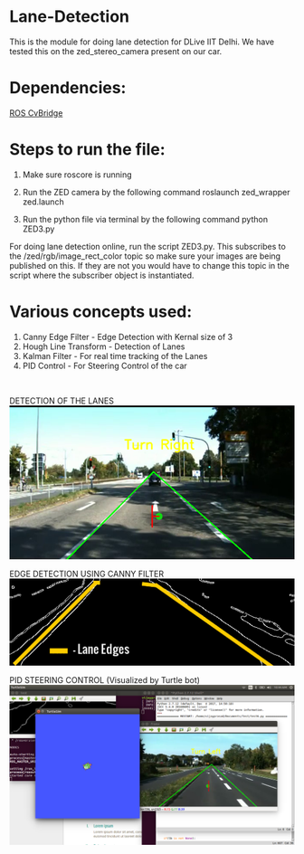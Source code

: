 # Lane-Detection
This is the module for doing lane detection for DLive IIT Delhi. We have tested this on the zed_stereo_camera present on our car.

# Dependencies:
[ROS CvBridge](http://wiki.ros.org/cv_bridge)

# Steps to run the file: 
1) Make sure roscore is running

2) Run the ZED camera by the following command
   roslaunch zed_wrapper zed.launch
   
3) Run the python file via terminal by the following command
   python ZED3.py

For doing lane detection online, run the script ZED3.py. This subscribes to the /zed/rgb/image_rect_color topic so make sure your images are being published on this. If they are not you would have to change this topic in the script where the subscriber object is instantiated.

# Various concepts used:
1) Canny Edge Filter    - Edge Detection with Kernal size of 3 
2) Hough Line Transform - Detection of Lanes 
3) Kalman Filter        - For real time tracking of the Lanes
4) PID Control          - For Steering Control of the car    

<br />

DETECTION OF THE LANES  
![LANE](Results/frame.png "Lane detection")

EDGE DETECTION USING CANNY FILTER <br />
![CANNY](Results/imageedit_12_2827626451.png)

PID STEERING CONTROL (Visualized by Turtle bot) <br />
![PID](Results/Screenshot.png)



